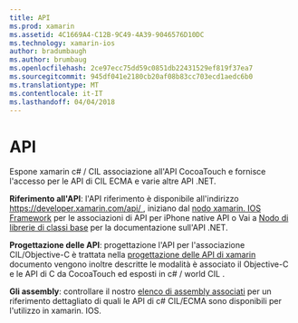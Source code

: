 ```yaml
---
title: API
ms.prod: xamarin
ms.assetid: 4C1669A4-C12B-9C49-4A39-9046576D10DC
ms.technology: xamarin-ios
author: bradumbaugh
ms.author: brumbaug
ms.openlocfilehash: 2ce97ecc75dd59c0851db22431529ef819f37ea7
ms.sourcegitcommit: 945df041e2180cb20af08b83cc703ecd1aedc6b0
ms.translationtype: MT
ms.contentlocale: it-IT
ms.lasthandoff: 04/04/2018
---
```

# <a name="api"></a>API

Espone xamarin c# / CIL associazione all'API CocoaTouch e fornisce l'accesso per le API di CIL ECMA e varie altre API .NET.

 **Riferimento all'API**: l'API riferimento è disponibile all'indirizzo [ https://developer.xamarin.com/api/ ](https://developer.xamarin.com/api/), iniziano dal [nodo xamarin. IOS Framework](https://developer.xamarin.com/api/root/ios-unified/) per le associazioni di API per iPhone native API o Vai a [ Nodo di librerie di classi base](https://developer.xamarin.com/api/root/classlib/) per la documentazione sull'API .NET.

 **Progettazione delle API**: progettazione l'API per l'associazione CIL/Objective-C è trattata nella [progettazione delle API di xamarin](~/ios/internals/api-design/index.md) documento vengono inoltre descritte le modalità è associato il Objective-C e le API di C da CocoaTouch ed esposti in c# / world CIL .

 **Gli assembly**: controllare il nostro [elenco di assembly associati](~/cross-platform/internals/available-assemblies.md) per un riferimento dettagliato di quali le API di c# CIL/ECMA sono disponibili per l'utilizzo in xamarin. IOS.
